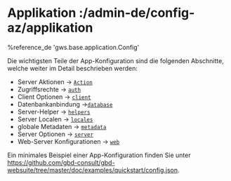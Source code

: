 # Applikation :/admin-de/config-az/applikation

%reference_de 'gws.base.application.Config'

Die wichtigsten Teile der App-Konfiguration sind die folgenden Abschnitte, welche weiter im Detail beschrieben werden:


- Server Aktionen → [``Action``](/admin-de/config-az/server-aktionen)
- Zugriffsrechte → [``auth``](/admin-de/config-az/autorisierung)
- Client Optionen → [``client``](/admin-de/config-az/client)
- Datenbankanbindung →[``database``](/admin-de/config-az/datenbanken)
- Server-Helper → [``helpers``](/admin-de/config-az/helper)
- Server Localen → [``locales``](/admin-de/config-az/intl)
- globale Metadaten → [``metadata``](/admin-de/config-az/metadaten)
- Server Optionen → [``server``](/admin-de/config-az/server)
- Web-Server Konfigurationen → [``web``](/admin-de/config-az/web)

Ein minimales Beispiel einer App-Konfiguration finden Sie unter https://github.com/gbd-consult/gbd-websuite/tree/master/doc/examples/quickstart/config.json.
